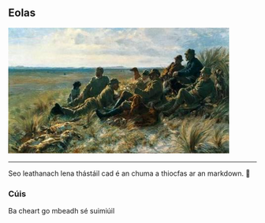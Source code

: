 ## Eolas

![tae](/pic/am-tae.jpg)


--------------------------
Seo leathanach lena thástáil cad é an chuma a thiocfas
ar an markdown.
:frog:
### Cúis
Ba cheart go mbeadh sé suimiúil
